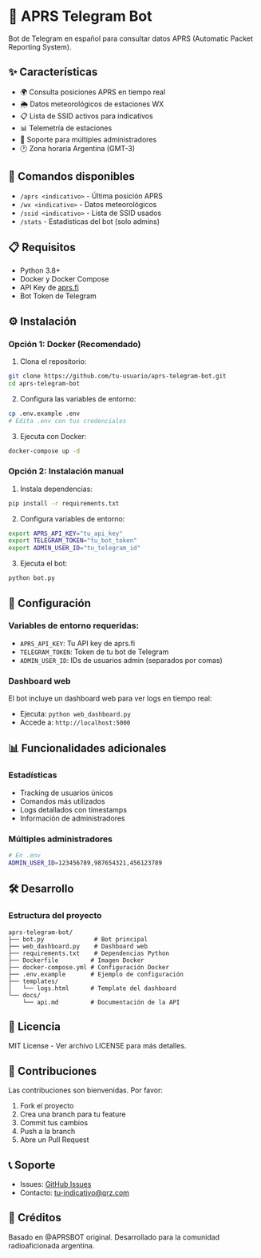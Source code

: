 # 📡 APRS Telegram Bot

Bot de Telegram en español para consultar datos APRS (Automatic Packet Reporting System).

## ✨ Características

- 🌍 Consulta posiciones APRS en tiempo real
- 🌦️ Datos meteorológicos de estaciones WX
- 📋 Lista de SSID activos para indicativos
- 📊 Telemetría de estaciones
- 👥 Soporte para múltiples administradores
- 🕐 Zona horaria Argentina (GMT-3)

## 🚀 Comandos disponibles

- `/aprs <indicativo>` - Última posición APRS
- `/wx <indicativo>` - Datos meteorológicos
- `/ssid <indicativo>` - Lista de SSID usados
- `/stats` - Estadísticas del bot (solo admins)

## 📋 Requisitos

- Python 3.8+
- Docker y Docker Compose
- API Key de [aprs.fi](https://aprs.fi/)
- Bot Token de Telegram

## ⚙️ Instalación

### Opción 1: Docker (Recomendado)

1. Clona el repositorio:
```bash
git clone https://github.com/tu-usuario/aprs-telegram-bot.git
cd aprs-telegram-bot
```

2. Configura las variables de entorno:
```bash
cp .env.example .env
# Edita .env con tus credenciales
```

3. Ejecuta con Docker:
```bash
docker-compose up -d
```

### Opción 2: Instalación manual

1. Instala dependencias:
```bash
pip install -r requirements.txt
```

2. Configura variables de entorno:
```bash
export APRS_API_KEY="tu_api_key"
export TELEGRAM_TOKEN="tu_bot_token"
export ADMIN_USER_ID="tu_telegram_id"
```

3. Ejecuta el bot:
```bash
python bot.py
```

## 🔧 Configuración

### Variables de entorno requeridas:

- `APRS_API_KEY`: Tu API key de aprs.fi
- `TELEGRAM_TOKEN`: Token de tu bot de Telegram
- `ADMIN_USER_ID`: IDs de usuarios admin (separados por comas)

### Dashboard web

El bot incluye un dashboard web para ver logs en tiempo real:
- Ejecuta: `python web_dashboard.py`
- Accede a: `http://localhost:5000`

## 📊 Funcionalidades adicionales

### Estadísticas
- Tracking de usuarios únicos
- Comandos más utilizados
- Logs detallados con timestamps
- Información de administradores

### Múltiples administradores
```bash
# En .env
ADMIN_USER_ID=123456789,987654321,456123789
```

## 🛠️ Desarrollo

### Estructura del proyecto
```
aprs-telegram-bot/
├── bot.py              # Bot principal
├── web_dashboard.py    # Dashboard web
├── requirements.txt    # Dependencias Python
├── Dockerfile         # Imagen Docker
├── docker-compose.yml # Configuración Docker
├── .env.example       # Ejemplo de configuración
├── templates/
│   └── logs.html      # Template del dashboard
└── docs/
    └── api.md         # Documentación de la API
```

## 📄 Licencia

MIT License - Ver archivo LICENSE para más detalles.

## 🤝 Contribuciones

Las contribuciones son bienvenidas. Por favor:

1. Fork el proyecto
2. Crea una branch para tu feature
3. Commit tus cambios
4. Push a la branch
5. Abre un Pull Request

## 📞 Soporte

- Issues: [GitHub Issues](https://github.com/tu-usuario/aprs-telegram-bot/issues)
- Contacto: tu-indicativo@qrz.com

## 🙏 Créditos

Basado en @APRSBOT original. Desarrollado para la comunidad radioaficionada argentina.